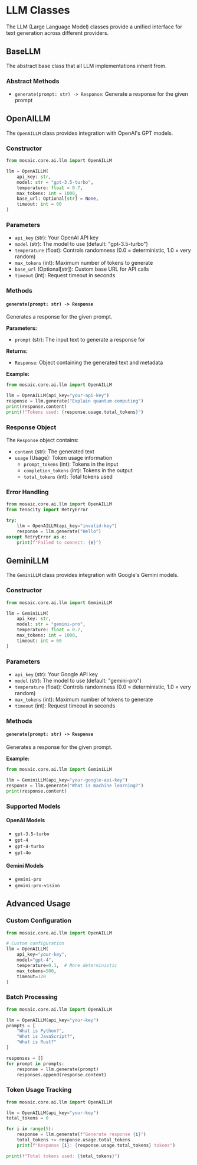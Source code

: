 # LLM Classes

The LLM (Large Language Model) classes provide a unified interface for text generation across different providers.

## BaseLLM

The abstract base class that all LLM implementations inherit from.

### Abstract Methods

- `generate(prompt: str) -> Response`: Generate a response for the given prompt

## OpenAILLM

The `OpenAILLM` class provides integration with OpenAI's GPT models.

### Constructor

```python
from mosaic.core.ai.llm import OpenAILLM

llm = OpenAILLM(
    api_key: str,
    model: str = "gpt-3.5-turbo",
    temperature: float = 0.7,
    max_tokens: int = 1000,
    base_url: Optional[str] = None,
    timeout: int = 60
)
```

### Parameters

- `api_key` (str): Your OpenAI API key
- `model` (str): The model to use (default: "gpt-3.5-turbo")
- `temperature` (float): Controls randomness (0.0 = deterministic, 1.0 = very random)
- `max_tokens` (int): Maximum number of tokens to generate
- `base_url` (Optional[str]): Custom base URL for API calls
- `timeout` (int): Request timeout in seconds

### Methods

#### `generate(prompt: str) -> Response`

Generates a response for the given prompt.

**Parameters:**
- `prompt` (str): The input text to generate a response for

**Returns:**
- `Response`: Object containing the generated text and metadata

**Example:**
```python
from mosaic.core.ai.llm import OpenAILLM

llm = OpenAILLM(api_key="your-api-key")
response = llm.generate("Explain quantum computing")
print(response.content)
print(f"Tokens used: {response.usage.total_tokens}")
```

### Response Object

The `Response` object contains:

- `content` (str): The generated text
- `usage` (Usage): Token usage information
  - `prompt_tokens` (int): Tokens in the input
  - `completion_tokens` (int): Tokens in the output
  - `total_tokens` (int): Total tokens used

### Error Handling

```python
from mosaic.core.ai.llm import OpenAILLM
from tenacity import RetryError

try:
    llm = OpenAILLM(api_key="invalid-key")
    response = llm.generate("Hello")
except RetryError as e:
    print(f"Failed to connect: {e}")
```

## GeminiLLM

The `GeminiLLM` class provides integration with Google's Gemini models.

### Constructor

```python
from mosaic.core.ai.llm import GeminiLLM

llm = GeminiLLM(
    api_key: str,
    model: str = "gemini-pro",
    temperature: float = 0.7,
    max_tokens: int = 1000,
    timeout: int = 60
)
```

### Parameters

- `api_key` (str): Your Google API key
- `model` (str): The model to use (default: "gemini-pro")
- `temperature` (float): Controls randomness (0.0 = deterministic, 1.0 = very random)
- `max_tokens` (int): Maximum number of tokens to generate
- `timeout` (int): Request timeout in seconds

### Methods

#### `generate(prompt: str) -> Response`

Generates a response for the given prompt.

**Example:**
```python
from mosaic.core.ai.llm import GeminiLLM

llm = GeminiLLM(api_key="your-google-api-key")
response = llm.generate("What is machine learning?")
print(response.content)
```

### Supported Models

#### OpenAI Models
- `gpt-3.5-turbo`
- `gpt-4`
- `gpt-4-turbo`
- `gpt-4o`

#### Gemini Models
- `gemini-pro`
- `gemini-pro-vision`

## Advanced Usage

### Custom Configuration

```python
from mosaic.core.ai.llm import OpenAILLM

# Custom configuration
llm = OpenAILLM(
    api_key="your-key",
    model="gpt-4",
    temperature=0.1,  # More deterministic
    max_tokens=500,
    timeout=120
)
```

### Batch Processing

```python
from mosaic.core.ai.llm import OpenAILLM

llm = OpenAILLM(api_key="your-key")
prompts = [
    "What is Python?",
    "What is JavaScript?",
    "What is Rust?"
]

responses = []
for prompt in prompts:
    response = llm.generate(prompt)
    responses.append(response.content)
```

### Token Usage Tracking

```python
from mosaic.core.ai.llm import OpenAILLM

llm = OpenAILLM(api_key="your-key")
total_tokens = 0

for i in range(5):
    response = llm.generate(f"Generate response {i}")
    total_tokens += response.usage.total_tokens
    print(f"Response {i}: {response.usage.total_tokens} tokens")

print(f"Total tokens used: {total_tokens}")
``` 